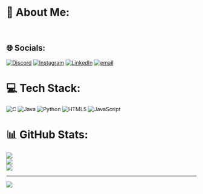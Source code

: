 # 💫 About Me:
<br>


## 🌐 Socials:
[![Discord](https://img.shields.io/badge/Discord-%237289DA.svg?logo=discord&logoColor=white)](https://discord.gg/https://discord.gg/8vHxbhVqJN) [![Instagram](https://img.shields.io/badge/Instagram-%23E4405F.svg?logo=Instagram&logoColor=white)](https://instagram.com/drishh_04) [![LinkedIn](https://img.shields.io/badge/LinkedIn-%230077B5.svg?logo=linkedin&logoColor=white)](https://linkedin.com/in/drishti-arya-366066307) [![email](https://img.shields.io/badge/Email-D14836?logo=gmail&logoColor=white)](mailto:drar23cs@cmrit.ac.in) 

# 💻 Tech Stack:
![C](https://img.shields.io/badge/c-%2300599C.svg?style=for-the-badge&logo=c&logoColor=white) ![Java](https://img.shields.io/badge/java-%23ED8B00.svg?style=for-the-badge&logo=openjdk&logoColor=white) ![Python](https://img.shields.io/badge/python-3670A0?style=for-the-badge&logo=python&logoColor=ffdd54) ![HTML5](https://img.shields.io/badge/html5-%23E34F26.svg?style=for-the-badge&logo=html5&logoColor=white) ![JavaScript](https://img.shields.io/badge/javascript-%23323330.svg?style=for-the-badge&logo=javascript&logoColor=%23F7DF1E)
# 📊 GitHub Stats:
![](https://github-readme-stats.vercel.app/api?username=drishtii04&theme=cobalt&hide_border=false&include_all_commits=false&count_private=false)<br/>
![](https://nirzak-streak-stats.vercel.app/?user=drishtii04&theme=cobalt&hide_border=false)<br/>
![](https://github-readme-stats.vercel.app/api/top-langs/?username=drishtii04&theme=cobalt&hide_border=false&include_all_commits=false&count_private=false&layout=compact)

---
[![](https://visitcount.itsvg.in/api?id=drishtii04&icon=0&color=0)](https://visitcount.itsvg.in)

<!-- Proudly created with GPRM ( https://gprm.itsvg.in ) -->
